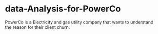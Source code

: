 # data-Analysis-for-PowerCo
PowerCo is a Electricity and gas utility company that wants to understand the reason for their client churn.
